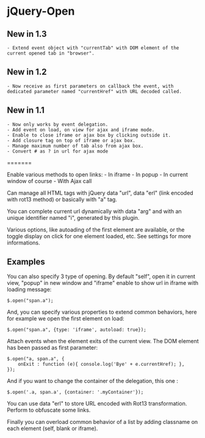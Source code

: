 jQuery-Open
===========

## New in 1.3 ##
    - Extend event object with "currentTab" with DOM element of the current opened tab in "browser".

## New in 1.2 ##
    - Now receive as first parameters on callback the event, with dedicated parameter named "currentHref" with URL decoded called.

## New in 1.1 ##
    - Now only works by event delegation.
    - Add event on load, on view for ajax and iframe mode.
    - Enable to close iframe or ajax box by clicking outside it.
    - Add closure tag on top of iframe or ajax box.
    - Manage maximum number of tab also from ajax box.
    - Convert # as ? in url for ajax mode

=======

Enable various methods to open links:
    - In iframe
    - In popup
    - In current window of course
    - With Ajax call

Can manage all HTML tags with jQuery data "url", data "erl" (link encoded with rot13 method) or basically with "a" tag.

You can complete current url dynamically with data "arg" and with an unique identifier named "i", generated by this plugin.

Various options, like autoading of the first element are available, or the toggle display on click for one element loaded, etc.
See settings for more informations.


## Examples ##

You can also specify 3 type of opening. By default "self", open it in current view, "popup" in new window and "iframe" enable to show url in iframe with loading message:

    $.open("span.a");

And, you can specify various properties to extend common behaviors, here for example we open the first element on load: 

    $.open("span.a", {type: 'iframe', autoload: true});

Attach events when the element exits of the current view. The DOM element has been passed as first parameter:

    $.open("a, span.a", {
        onExit : function (e){ console.log('Bye' + e.currentHref); },
    });

And if you want to change the container of the delegation, this one :

    $.open('.a, span.a', {container: '.myContainer'});

You can use data "erl" to store URL encoded with Rot13 transformation. Perform to obfuscate some links.

Finally you can overload common behavior of a list by adding classname on each element (self, blank or iframe).
